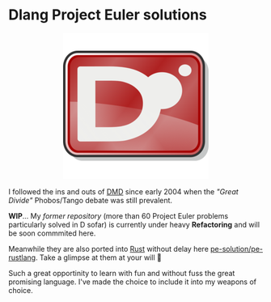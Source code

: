 # Dlang Project Euler solutions

<p align="center"><img src="logo.png"></p>

I followed the ins and outs of [DMD](https://dlang.org/) since early 2004 when the _"Great Divide"_ Phobos/Tango debate was still prevalent.

**WIP**... My _former repository_ (more than 60 Project Euler problems particularly solved in D sofar) is currently under heavy **Refactoring** and will be soon commmited here.

Meanwhile they are also ported into [Rust](https://www.rust-lang.org/) without delay here [pe-solution/pe-rustlang](https://github.com/pe-solutions/pe-rustlang/). Take a glimpse at them at your will 👀

Such a great opportinity to learn with fun and without fuss the great promising language. I've made the choice to include it into my weapons of choice.
